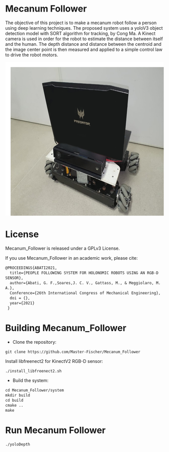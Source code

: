 # Mecanum Follower

The objective of this project is to make a mecanum robot follow a person using deep learning
techniques. The proposed system uses a yoloV3 object detection model with SORT algorithm for tracking, by Cong Ma. A Kinect camera is used in order for the  robot to estimate the distance between itself and the human. The depth distance and distance between the centroid and the image center point is then measured and applied to a  simple control law to drive the robot motors.


<img src="system/images/robot.jpeg"
width="773" height="489" /></a>
<!--img src="images/MOT20-01_CYTi.jpg" 
width="960" height="540" /></a!-->

# License

Mecanum_Follower is released under a GPLv3 License.

If you use Mecanum_Follower in an academic work, please cite:

    @PROCEEDINGS{ABATI2021,
      title={PEOPLE FOLLOWING SYSTEM FOR HOLONOMIC ROBOTS USING AN RGB-D SENSOR},
      author={Abati, G. F.,Soares,J. C. V., Gattass, M., & Meggiolaro, M. A.},
      Conference={26th International Congress of Mechanical Engineering},
      doi = {},
      year={2021}
     }
     
# Building Mecanum_Follower
- Clone the repository:
```
git clone https://github.com/Master-Fischer/Mecanum_Follower
```

Install libfreenect2 for KinectV2 RGB-D sensor:
```
./install_libfreenect2.sh
```

- Build the system:
```
cd Mecanum_Follower/system
mkdir build
cd build
cmake ..
make
```


# Run Mecanum Follower 
```
./yoloDepth
```





















